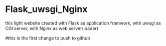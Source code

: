 # Flask_uwsgi_Nginx
this light website created with Flask as application framwork, with uwsgi as CGI server, with Nginx as web server(loader)

#this is the first change to push to github
